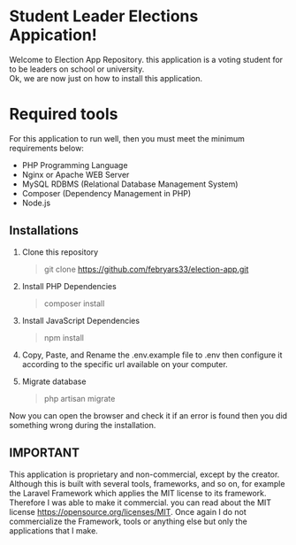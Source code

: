 # Student Leader Elections Appication!

Welcome to Election App Repository. this application is a voting student for to be leaders on school or university.
</br> Ok, we are now just on how to install this application.

# Required tools

For this application to run well, then you must meet the minimum requirements below:
- PHP Programming Language
- Nginx or Apache WEB Server
- MySQL RDBMS (Relational Database Management System)
- Composer (Dependency Management in PHP)
- Node.js

## Installations
1. Clone this repository
   > git clone https://github.com/febryars33/election-app.git

2. Install PHP Dependencies
   > composer install

3. Install JavaScript Dependencies
   > npm install

4. Copy, Paste, and Rename the .env.example file to .env then configure it according to the specific url available on your computer.

5. Migrate database
   > php artisan migrate

Now you can open the browser and check it if an error is found then you did something wrong during the installation.

## IMPORTANT
This application is proprietary and non-commercial, except by the creator. Although this is built with several tools, frameworks, and so on, for example the Laravel Framework which applies the MIT license to its framework. Therefore I was able to make it commercial. you can read about the MIT license https://opensource.org/licenses/MIT.
Once again I do not commercialize the Framework, tools or anything else but only the applications that I make.
